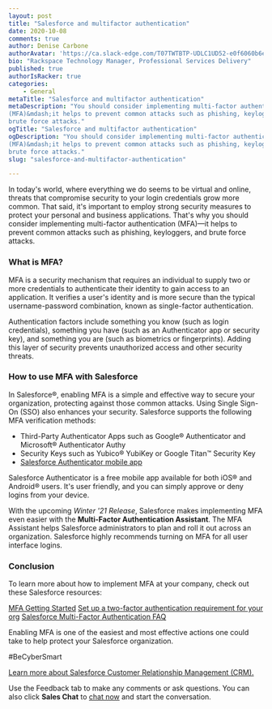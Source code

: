 ```yaml
---
layout: post
title: "Salesforce and multifactor authentication"
date: 2020-10-08
comments: true
author: Denise Carbone
authorAvatar: 'https://ca.slack-edge.com/T07TWTBTP-UDLC1UD52-e0f6060b6e13-512'
bio: "Rackspace Technology Manager, Professional Services Delivery"
published: true
authorIsRacker: true
categories:
    - General
metaTitle: "Salesforce and multifactor authentication"
metaDescription: "You should consider implementing multi-factor authentication
(MFA)&mdash;it helps to prevent common attacks such as phishing, keyloggers, and
brute force attacks."
ogTitle: "Salesforce and multifactor authentication"
ogDescription: "You should consider implementing multi-factor authentication
(MFA)&mdash;it helps to prevent common attacks such as phishing, keyloggers, and
brute force attacks."
slug: "salesforce-and-multifactor-authentication"

---
```


In today's world, where everything we do seems to be virtual and online,
threats that compromise security to your login credentials grow more common.
That said, it's important to employ strong security measures to protect your
personal and business applications. That's why you should consider implementing
multi-factor authentication (MFA)&mdash;it helps to prevent common attacks such
as phishing, keyloggers, and brute force attacks.

<!--more-->

### What is MFA?

MFA is a security mechanism that requires an individual to supply two or more
credentials to authenticate their identity to gain access to an application. It
verifies a user's identity and is more secure than the typical username-password
combination, known as single-factor authentication.

Authentication factors include something you know (such as login credentials),
something you have (such as an Authenticator app or security key), and something
you are (such as biometrics or fingerprints). Adding this layer of security
prevents unauthorized access and other security threats.

### How to use MFA with Salesforce

In Salesforce&reg;, enabling MFA is a simple and effective way to secure your
organization, protecting against those common attacks. Using Single Sign-On (SSO)
also enhances your security. Salesforce supports the following MFA verification
methods:

- Third-Party Authenticator Apps such as Google&reg; Authenticator and
  Microsoft&reg; Authenticator Authy
- Security Keys such as Yubico&reg; YubiKey or Google Titan&trade; Security Key
- [Salesforce Authenticator mobile app](https://salesforce.vidyard.com/watch/JyZ_mibupf6sOzMwvhtA3g)

Salesforce Authenticator is a free mobile app available for both iOS&reg; and
Android&reg; users. It's user friendly, and you can simply approve or deny
logins from your device.

With the upcoming *Winter '21 Release*, Salesforce makes implementing MFA even
easier with the **Multi-Factor Authentication Assistant**. The MFA Assistant
helps Salesforce administrators to plan and roll it out across an organization.
Salesforce highly recommends turning on MFA for all user interface logins.

### Conclusion

To learn more about how to implement MFA at your company, check out these
Salesforce resources:

[MFA Getting Started](https://trailblazers.salesforce.com/_ui/core/chatter/groups/GroupProfilePage?g=0F93A000000DQQHSA4)
[Set up a two-factor authentication requirement for your org](https://salesforce.vidyard.com/watch/O3rQLAtVX0Z4lLjdOvVFYQ)
[Salesforce Multi-Factor Authentication FAQ](https://help.salesforce.com/articleView?id=000352937&type=1&mode=1)

Enabling MFA is one of the easiest and most effective actions one could take to
help protect your Salesforce organization.

#BeCyberSmart

<a class="cta teal" id="cta" href="https://www.rackspace.com/salesforce">Learn more about Salesforce Customer Relationship Management (CRM).</a>

Use the Feedback tab to make any comments or ask questions. You can also click
**Sales Chat** to [chat now](https://www.rackspace.com/) and start the conversation.
